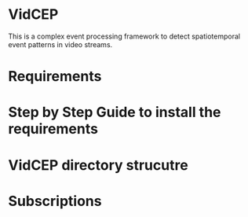 # VidCEP
This is a complex event processing framework to detect spatiotemporal event patterns in video streams.

# Requirements


# Step by Step Guide to install the requirements


# VidCEP directory strucutre


# Subscriptions
